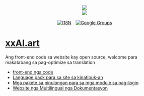 <p align="center"><a href="https://xxai.art"><img src="https://cdn.jsdelivr.net/gh/xxai-art/doc/logo.svg"/></a><br/><a href="https://xxai.art"><img src="https://cdn.jsdelivr.net/gh/xxai-art/doc/xxai.svg"/></a></p><p align="center"><a href="https://github.com/xxai-art/doc#readme"><img alt="I18N" src="https://cdn.jsdelivr.net/gh/wactax/img/t.svg"/></a>　<a href="https://groups.google.com/u/0/g/xxai-art"><img alt="Google Groups" src="https://cdn.jsdelivr.net/gh/wactax/img/g-groups.svg"/></a></p>

# [xxAI.art](https://xxAI.art)

Ang front-end code sa website kay open source, welcome para makatabang sa pag-optimize sa translation

* [front-end nga code](https://github.com/xxai-art/web)
* [Language pack para sa site sa kinatibuk-an](https://github.com/xxai-art/web/tree/main/i18n)
* [Mga pakete sa pinulongan para sa mga module sa pag-login](https://github.com/wacpkg/user/tree/main/ui.i18n)
* [Website nga Multilingual nga Dokumentasyon](https://github.com/xxai-doc)

